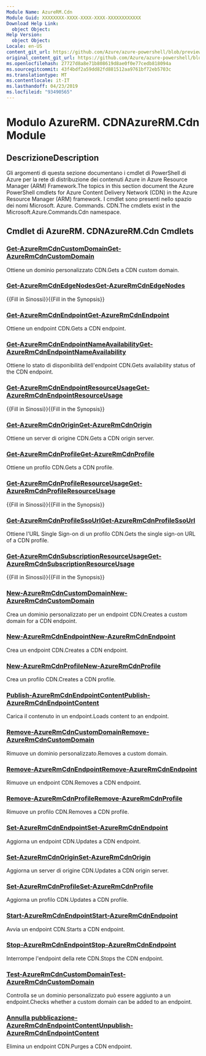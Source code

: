 ```yaml
---
Module Name: AzureRM.Cdn
Module Guid: XXXXXXXX-XXXX-XXXX-XXXX-XXXXXXXXXXXX
Download Help Link:
  object Object: 
Help Version:
  object Object: 
Locale: en-US
content_git_url: https://github.com/Azure/azure-powershell/blob/preview/src/ResourceManager/Cdn/Commands.Cdn/help/AzureRM.Cdn.md
original_content_git_url: https://github.com/Azure/azure-powershell/blob/preview/src/ResourceManager/Cdn/Commands.Cdn/help/AzureRM.Cdn.md
ms.openlocfilehash: 27727d8a8e71b808619d8ae0f0e77cedb818094a
ms.sourcegitcommit: 43f4bdf2a59dd82fd881512aa9761bf72eb5703c
ms.translationtype: MT
ms.contentlocale: it-IT
ms.lasthandoff: 04/23/2019
ms.locfileid: "93490565"
---
```

# <span data-ttu-id="38c41-101">Modulo AzureRM. CDN</span><span class="sxs-lookup"><span data-stu-id="38c41-101">AzureRM.Cdn Module</span></span>
## <span data-ttu-id="38c41-102">Descrizione</span><span class="sxs-lookup"><span data-stu-id="38c41-102">Description</span></span>
<span data-ttu-id="38c41-103">Gli argomenti di questa sezione documentano i cmdlet di PowerShell di Azure per la rete di distribuzione dei contenuti Azure in Azure Resource Manager (ARM) Framework.</span><span class="sxs-lookup"><span data-stu-id="38c41-103">The topics in this section document the Azure PowerShell cmdlets for Azure Content Delivery Network (CDN) in the Azure Resource Manager (ARM) framework.</span></span> <span data-ttu-id="38c41-104">I cmdlet sono presenti nello spazio dei nomi Microsoft. Azure. Commands. CDN.</span><span class="sxs-lookup"><span data-stu-id="38c41-104">The cmdlets exist in the Microsoft.Azure.Commands.Cdn namespace.</span></span>

## <span data-ttu-id="38c41-105">Cmdlet di AzureRM. CDN</span><span class="sxs-lookup"><span data-stu-id="38c41-105">AzureRM.Cdn Cmdlets</span></span>
### [<span data-ttu-id="38c41-106">Get-AzureRmCdnCustomDomain</span><span class="sxs-lookup"><span data-stu-id="38c41-106">Get-AzureRmCdnCustomDomain</span></span>](Get-AzureRmCdnCustomDomain.md)
<span data-ttu-id="38c41-107">Ottiene un dominio personalizzato CDN.</span><span class="sxs-lookup"><span data-stu-id="38c41-107">Gets a CDN custom domain.</span></span>

### [<span data-ttu-id="38c41-108">Get-AzureRmCdnEdgeNodes</span><span class="sxs-lookup"><span data-stu-id="38c41-108">Get-AzureRmCdnEdgeNodes</span></span>](Get-AzureRmCdnEdgeNodes.md)
<span data-ttu-id="38c41-109">{{Fill in Sinossi}}</span><span class="sxs-lookup"><span data-stu-id="38c41-109">{{Fill in the Synopsis}}</span></span>

### [<span data-ttu-id="38c41-110">Get-AzureRmCdnEndpoint</span><span class="sxs-lookup"><span data-stu-id="38c41-110">Get-AzureRmCdnEndpoint</span></span>](Get-AzureRmCdnEndpoint.md)
<span data-ttu-id="38c41-111">Ottiene un endpoint CDN.</span><span class="sxs-lookup"><span data-stu-id="38c41-111">Gets a CDN endpoint.</span></span>

### [<span data-ttu-id="38c41-112">Get-AzureRmCdnEndpointNameAvailability</span><span class="sxs-lookup"><span data-stu-id="38c41-112">Get-AzureRmCdnEndpointNameAvailability</span></span>](Get-AzureRmCdnEndpointNameAvailability.md)
<span data-ttu-id="38c41-113">Ottiene lo stato di disponibilità dell'endpoint CDN.</span><span class="sxs-lookup"><span data-stu-id="38c41-113">Gets availability status of the CDN endpoint.</span></span>

### [<span data-ttu-id="38c41-114">Get-AzureRmCdnEndpointResourceUsage</span><span class="sxs-lookup"><span data-stu-id="38c41-114">Get-AzureRmCdnEndpointResourceUsage</span></span>](Get-AzureRmCdnEndpointResourceUsage.md)
<span data-ttu-id="38c41-115">{{Fill in Sinossi}}</span><span class="sxs-lookup"><span data-stu-id="38c41-115">{{Fill in the Synopsis}}</span></span>

### [<span data-ttu-id="38c41-116">Get-AzureRmCdnOrigin</span><span class="sxs-lookup"><span data-stu-id="38c41-116">Get-AzureRmCdnOrigin</span></span>](Get-AzureRmCdnOrigin.md)
<span data-ttu-id="38c41-117">Ottiene un server di origine CDN.</span><span class="sxs-lookup"><span data-stu-id="38c41-117">Gets a CDN origin server.</span></span>

### [<span data-ttu-id="38c41-118">Get-AzureRmCdnProfile</span><span class="sxs-lookup"><span data-stu-id="38c41-118">Get-AzureRmCdnProfile</span></span>](Get-AzureRmCdnProfile.md)
<span data-ttu-id="38c41-119">Ottiene un profilo CDN.</span><span class="sxs-lookup"><span data-stu-id="38c41-119">Gets a CDN profile.</span></span>

### [<span data-ttu-id="38c41-120">Get-AzureRmCdnProfileResourceUsage</span><span class="sxs-lookup"><span data-stu-id="38c41-120">Get-AzureRmCdnProfileResourceUsage</span></span>](Get-AzureRmCdnProfileResourceUsage.md)
<span data-ttu-id="38c41-121">{{Fill in Sinossi}}</span><span class="sxs-lookup"><span data-stu-id="38c41-121">{{Fill in the Synopsis}}</span></span>

### [<span data-ttu-id="38c41-122">Get-AzureRmCdnProfileSsoUrl</span><span class="sxs-lookup"><span data-stu-id="38c41-122">Get-AzureRmCdnProfileSsoUrl</span></span>](Get-AzureRmCdnProfileSsoUrl.md)
<span data-ttu-id="38c41-123">Ottiene l'URL Single Sign-on di un profilo CDN.</span><span class="sxs-lookup"><span data-stu-id="38c41-123">Gets the single sign-on URL of a CDN profile.</span></span>

### [<span data-ttu-id="38c41-124">Get-AzureRmCdnSubscriptionResourceUsage</span><span class="sxs-lookup"><span data-stu-id="38c41-124">Get-AzureRmCdnSubscriptionResourceUsage</span></span>](Get-AzureRmCdnSubscriptionResourceUsage.md)
<span data-ttu-id="38c41-125">{{Fill in Sinossi}}</span><span class="sxs-lookup"><span data-stu-id="38c41-125">{{Fill in the Synopsis}}</span></span>

### [<span data-ttu-id="38c41-126">New-AzureRmCdnCustomDomain</span><span class="sxs-lookup"><span data-stu-id="38c41-126">New-AzureRmCdnCustomDomain</span></span>](New-AzureRmCdnCustomDomain.md)
<span data-ttu-id="38c41-127">Crea un dominio personalizzato per un endpoint CDN.</span><span class="sxs-lookup"><span data-stu-id="38c41-127">Creates a custom domain for a CDN endpoint.</span></span>

### [<span data-ttu-id="38c41-128">New-AzureRmCdnEndpoint</span><span class="sxs-lookup"><span data-stu-id="38c41-128">New-AzureRmCdnEndpoint</span></span>](New-AzureRmCdnEndpoint.md)
<span data-ttu-id="38c41-129">Crea un endpoint CDN.</span><span class="sxs-lookup"><span data-stu-id="38c41-129">Creates a CDN endpoint.</span></span>

### [<span data-ttu-id="38c41-130">New-AzureRmCdnProfile</span><span class="sxs-lookup"><span data-stu-id="38c41-130">New-AzureRmCdnProfile</span></span>](New-AzureRmCdnProfile.md)
<span data-ttu-id="38c41-131">Crea un profilo CDN.</span><span class="sxs-lookup"><span data-stu-id="38c41-131">Creates a CDN profile.</span></span>

### [<span data-ttu-id="38c41-132">Publish-AzureRmCdnEndpointContent</span><span class="sxs-lookup"><span data-stu-id="38c41-132">Publish-AzureRmCdnEndpointContent</span></span>](Publish-AzureRmCdnEndpointContent.md)
<span data-ttu-id="38c41-133">Carica il contenuto in un endpoint.</span><span class="sxs-lookup"><span data-stu-id="38c41-133">Loads content to an endpoint.</span></span>

### [<span data-ttu-id="38c41-134">Remove-AzureRmCdnCustomDomain</span><span class="sxs-lookup"><span data-stu-id="38c41-134">Remove-AzureRmCdnCustomDomain</span></span>](Remove-AzureRmCdnCustomDomain.md)
<span data-ttu-id="38c41-135">Rimuove un dominio personalizzato.</span><span class="sxs-lookup"><span data-stu-id="38c41-135">Removes a custom domain.</span></span>

### [<span data-ttu-id="38c41-136">Remove-AzureRmCdnEndpoint</span><span class="sxs-lookup"><span data-stu-id="38c41-136">Remove-AzureRmCdnEndpoint</span></span>](Remove-AzureRmCdnEndpoint.md)
<span data-ttu-id="38c41-137">Rimuove un endpoint CDN.</span><span class="sxs-lookup"><span data-stu-id="38c41-137">Removes a CDN endpoint.</span></span>

### [<span data-ttu-id="38c41-138">Remove-AzureRmCdnProfile</span><span class="sxs-lookup"><span data-stu-id="38c41-138">Remove-AzureRmCdnProfile</span></span>](Remove-AzureRmCdnProfile.md)
<span data-ttu-id="38c41-139">Rimuove un profilo CDN.</span><span class="sxs-lookup"><span data-stu-id="38c41-139">Removes a CDN profile.</span></span>

### [<span data-ttu-id="38c41-140">Set-AzureRmCdnEndpoint</span><span class="sxs-lookup"><span data-stu-id="38c41-140">Set-AzureRmCdnEndpoint</span></span>](Set-AzureRmCdnEndpoint.md)
<span data-ttu-id="38c41-141">Aggiorna un endpoint CDN.</span><span class="sxs-lookup"><span data-stu-id="38c41-141">Updates a CDN endpoint.</span></span>

### [<span data-ttu-id="38c41-142">Set-AzureRmCdnOrigin</span><span class="sxs-lookup"><span data-stu-id="38c41-142">Set-AzureRmCdnOrigin</span></span>](Set-AzureRmCdnOrigin.md)
<span data-ttu-id="38c41-143">Aggiorna un server di origine CDN.</span><span class="sxs-lookup"><span data-stu-id="38c41-143">Updates a CDN origin server.</span></span>

### [<span data-ttu-id="38c41-144">Set-AzureRmCdnProfile</span><span class="sxs-lookup"><span data-stu-id="38c41-144">Set-AzureRmCdnProfile</span></span>](Set-AzureRmCdnProfile.md)
<span data-ttu-id="38c41-145">Aggiorna un profilo CDN.</span><span class="sxs-lookup"><span data-stu-id="38c41-145">Updates a CDN profile.</span></span>

### [<span data-ttu-id="38c41-146">Start-AzureRmCdnEndpoint</span><span class="sxs-lookup"><span data-stu-id="38c41-146">Start-AzureRmCdnEndpoint</span></span>](Start-AzureRmCdnEndpoint.md)
<span data-ttu-id="38c41-147">Avvia un endpoint CDN.</span><span class="sxs-lookup"><span data-stu-id="38c41-147">Starts a CDN endpoint.</span></span>

### [<span data-ttu-id="38c41-148">Stop-AzureRmCdnEndpoint</span><span class="sxs-lookup"><span data-stu-id="38c41-148">Stop-AzureRmCdnEndpoint</span></span>](Stop-AzureRmCdnEndpoint.md)
<span data-ttu-id="38c41-149">Interrompe l'endpoint della rete CDN.</span><span class="sxs-lookup"><span data-stu-id="38c41-149">Stops the CDN endpoint.</span></span>

### [<span data-ttu-id="38c41-150">Test-AzureRmCdnCustomDomain</span><span class="sxs-lookup"><span data-stu-id="38c41-150">Test-AzureRmCdnCustomDomain</span></span>](Test-AzureRmCdnCustomDomain.md)
<span data-ttu-id="38c41-151">Controlla se un dominio personalizzato può essere aggiunto a un endpoint.</span><span class="sxs-lookup"><span data-stu-id="38c41-151">Checks whether a custom domain can be added to an endpoint.</span></span>

### [<span data-ttu-id="38c41-152">Annulla pubblicazione-AzureRmCdnEndpointContent</span><span class="sxs-lookup"><span data-stu-id="38c41-152">Unpublish-AzureRmCdnEndpointContent</span></span>](Unpublish-AzureRmCdnEndpointContent.md)
<span data-ttu-id="38c41-153">Elimina un endpoint CDN.</span><span class="sxs-lookup"><span data-stu-id="38c41-153">Purges a CDN endpoint.</span></span>

